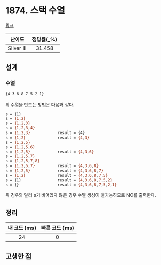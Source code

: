 # 1874. 스택 수열

[링크](https://www.acmicpc.net/problem/1874)

|   난이도   | 정답률(\_%) |
| :--------: | :---------: |
| Silver III |   31.458    |

## 설계

### 수열

```sh
{4 3 6 8 7 5 2 1}
```

위 수열을 만드는 방법은 다음과 같다.

```sh
s = {1}
s = {1,2}
s = {1,2,3}
s = {1,2,3,4}
s = {1,2,3}            result = {4}
s = {1,2}              result = {4,3}
s = {1,2,5}
s = {1,2,5,6}
s = {1,2,5}            result = {4,3,6}
s = {1,2,5,7}
s = {1,2,5,7,8}
s = {1,2,5,7}          result = {4,3,6,8}
s = {1,2,5}            result = {4,3,6,8,7}
s = {1,2}              result = {4,3,6,8,7,5}
s = {1}                result = {4,3,6,8,7,5,2}
s = {}                 result = {4,3,6,8,7,5,2,1}
```

위 경우와 달리 s가 비어있지 않은 경우 수열 생성이 불가능하므로 NO를 출력한다.

## 정리

| 내 코드 (ms) | 빠른 코드 (ms) |
| :----------: | :------------: |
|      24      |       0        |

## 고생한 점
